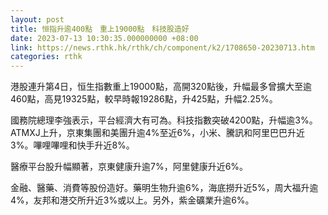 ```yaml
---
layout: post
title: 恒指升逾400點　重上19000點　科技股造好
date: 2023-07-13 10:30:35.000000000 +08:00
link: https://news.rthk.hk/rthk/ch/component/k2/1708650-20230713.htm
categories: rthk
---
```


港股連升第4日，恒生指數重上19000點，高開320點後，升幅最多曾擴大至逾460點，高見19325點，較早時報19286點，升425點，升幅2.25%。

國務院總理李強表示，平台經濟大有可為。科技指數突破4200點，升幅逾3%。ATMXJ上升，京東集團和美團升逾4%至近6%，小米、騰訊和阿里巴巴升近3%。嗶哩嗶哩和快手升近8%。

醫療平台股升幅顯著，京東健康升逾7%，阿里健康升近6%。

金融、醫藥、消費等股份造好。藥明生物升逾6%，海底撈升近5%，周大福升逾4%，友邦和港交所升近3%或以上。另外，紫金礦業升逾6%。
